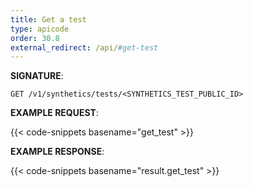 ```yaml
---
title: Get a test
type: apicode
order: 30.8
external_redirect: /api/#get-test
---
```


**SIGNATURE**:

`GET /v1/synthetics/tests/<SYNTHETICS_TEST_PUBLIC_ID>`

**EXAMPLE REQUEST**:

{{< code-snippets basename="get_test" >}}

**EXAMPLE RESPONSE**:

{{< code-snippets basename="result.get_test" >}}

